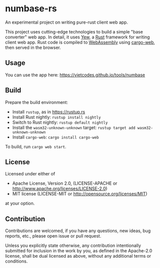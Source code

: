 # numbase-rs
An experimental project on writing pure-rust client web app.

This project uses cutting-edge technologies to build a simple "base converter" web app.
In detail, it uses [Yew](https://github.com/DenisKolodin/yew), a [Rust](https://www.rust-lang.org/en-US/)
framework for writing client web app. Rust code is compiled to [WebAssembly](http://webassembly.org)
using [cargo-web](https://github.com/koute/cargo-web), then served in the browser.

## Usage

You can use the app here: https://vietcodes.github.io/tools/numbase

## Build

Prepare the build environment:
- Install `rustup`, as in https://rustup.rs
- Install Rust nightly: `rustup install nightly`
- Switch to Rust nightly: `rustup default nightly`
- Install the `wasm32-unknown-unknown` target: `rustup target add wasm32-unknown-unknown`
- Install `cargo-web`: `cargo install cargo-web`

To build, run `cargo web start`.

## License

Licensed under either of
- Apache License, Version 2.0, (LICENSE-APACHE or http://www.apache.org/licenses/LICENSE-2.0)
- MIT license (LICENSE-MIT or http://opensource.org/licenses/MIT)

at your option.

## Contribution

Contributions are welcomed, if you have any questions, new ideas, bug reports, etc., please open issue or pull request.

Unless you explicitly state otherwise, any contribution intentionally submitted for inclusion in the work by you,
as defined in the Apache-2.0 license, shall be dual licensed as above, without any additional terms or conditions.
